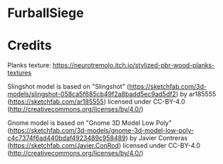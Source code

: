 # FurballSiege

# Credits

Planks texture: https://neurotremolo.itch.io/stylized-pbr-wood-planks-textures

Slingshot model is based on "Slingshot" (https://sketchfab.com/3d-models/slingshot-058ca5f685cb49f2a8badd5ec9ad5df2) by ar185555 (https://sketchfab.com/ar185555) licensed under CC-BY-4.0 (http://creativecommons.org/licenses/by/4.0/)

Gnome model is based on "Gnome 3D Model Low Poly" (https://sketchfab.com/3d-models/gnome-3d-model-low-poly-c4c7374f6ad440bdaf4923489c958489) by Javier Contreras (https://sketchfab.com/Javier.ConRod) licensed under CC-BY-4.0 (http://creativecommons.org/licenses/by/4.0/)